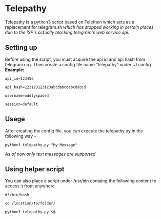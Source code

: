 # Telepathy
Telepathy is a python3 script based on Telethon which acts as a replacement for telegram.sh _which has stopped working in certain places due to the ISP's actually blocking telegram's web service api._


## Setting up
Before using the script, you must acquire the api id and api hash from telegram.org. Then create a config file name "telepathy" under ~/.config
**Example:**

`api_id=123456`

`api_hash=123123123123abcdabcdabcdabcd`

`username=oddlyspaced`

`session=default`

## Usage
After creating the config file, you can execute the telepathy.py in the following way -

`python3 telepathy.py "My Message"`

_As of now only text messages are supported_

## Using helper script
You can also place a script under /usr/bin containg the following content to access it from anywhere

`#!/bin/bash`

`cd /location/to/folder/`

`python3 telepathy.py $@`


